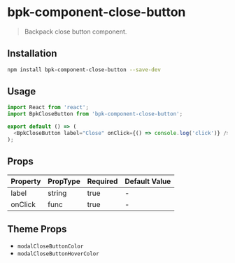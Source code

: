 # bpk-component-close-button

> Backpack close button component.

## Installation

```sh
npm install bpk-component-close-button --save-dev
```

## Usage

```js
import React from 'react';
import BpkCloseButton from 'bpk-component-close-button';

export default () => (
  <BpkCloseButton label="Close" onClick={() => console.log('click')} />
);
```

## Props

| Property | PropType | Required | Default Value |
| -------- | -------- | -------- | ------------- |
| label    | string   | true     | -             |
| onClick  | func     | true     | -             |

## Theme Props

* `modalCloseButtonColor`
* `modalCloseButtonHoverColor`
